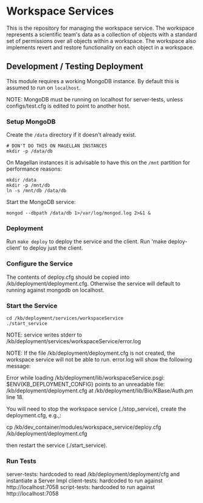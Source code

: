 Workspace Services
==================

This is the repository for managing the workspace
service. The workspace represents a scientific team's
data as a collection of objects with a standard set of
permissions over all objects within a workspace. The
workspace also implements revert and restore functionality
on each object in a workspace.

Development / Testing Deployment
--------------------------------

This module requires a working MongoDB instance.
By default this is assumed to run on `localhost`.

NOTE: MongoDB must be running on localhost for server-tests,
unless configs/test.cfg is edited to point to another host.

### Setup MongoDB ###

Create the `/data` directory if it doesn't already exist.

    # DON'T DO THIS ON MAGELLAN INSTANCES
    mkdir -p /data/db 

On Magellan instances it is advisable to have this on the
`/mnt` partition for performance reasons:

    mkdir /data
    mkdir -p /mnt/db
    ln -s /mnt/db /data/db

Start the MongoDB service:

    mongod --dbpath /data/db 1>/var/log/mongod.log 2>&1 &

### Deployment ###

Run `make deploy` to deploy the service and the client.
Run 'make deploy-client' to deploy just the client.


### Configure the Service ###

The contents of deploy.cfg should be copied into /kb/deployment/deployment.cfg.
Otherwise the service will default to running against mongodb on localhost.

### Start the Service ###

    cd /kb/deployment/services/workspaceService
    ./start_service

NOTE: service writes stderr to /kb/deployment/services/workspaceService/error.log

NOTE: If the file /kb/deployment/deployment.cfg is not created, the workspace
service will not be able to run. error.log will show the following message:

Error while loading /kb/deployment/lib/workspaceService.psgi: $ENV{KB_DEPLOYMENT_CONFIG} points 
to an unreadable file: /kb/deployment/deployment.cfg at /kb/deployment/lib/Bio/KBase/Auth.pm line 18.

You will need to stop the workspace service (./stop_service), create the deployment.cfg, e.g.,:

cp /kb/dev_container/modules/workspace_service/deploy.cfg /kb/deployment/deployment.cfg

then restart the service (./start_service).

### Run Tests

server-tests: hardcoded to read /kb/deployment/deployment/cfg and instantiate a Server Impl
client-tests: hardcoded to run against http://localhost:7058
script-tests: hardcoded to run against http://localhost:7058
